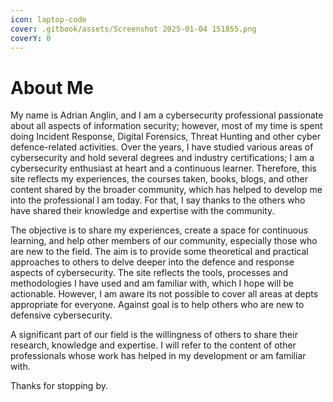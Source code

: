 ```yaml
---
icon: laptop-code
cover: .gitbook/assets/Screenshot 2025-01-04 151855.png
coverY: 0
---
```


# About Me

My name is Adrian Anglin, and I am a cybersecurity professional passionate about all aspects of information security; however, most of my time is spent doing Incident Response, Digital Forensics, Threat Hunting and other cyber defence-related activities. Over the years, I have studied various areas of cybersecurity and hold several degrees and industry certifications; I am a cybersecurity enthusiast at heart and a continuous learner. Therefore, this site reflects my experiences, the courses taken, books, blogs, and other content shared by the broader community, which has helped to develop me into the professional I am today. For that, I say thanks to the others who have shared their knowledge and expertise with the community.

The objective is to share my experiences, create a space for continuous learning, and help other members of our community, especially those who are new to the field. The aim is to provide some theoretical and practical approaches to others to delve deeper into the defence and response aspects of cybersecurity. The site reflects the tools, processes and methodologies I have used and am familiar with, which I hope will be actionable. However, I am aware its not possible to cover all areas at depts appropriate for everyone. Against goal is to help others who are new to defensive cybersecurity.&#x20;

A significant part of our field is the willingness of others to share their research, knowledge and expertise. I will refer to the content of other professionals whose work has helped in my development or am familiar with.

Thanks for stopping by.
